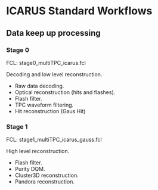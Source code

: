 # ICARUS Standard Workflows

## Data keep up processing

### Stage 0

FCL: stage0_multiTPC_icarus.fcl

Decoding and low level reconstruction.

* Raw data decoding.
* Optical reconstruction (hits and flashes).
* Flash filter.
* TPC waveform filtering.
* Hit reconstruction (Gaus Hit)

### Stage 1

FCL: stage1_multiTPC_icarus_gauss.fcl

High level reconstruction.

* Flash filter.
* Purity DQM.
* Cluster3D reconstruction.
* Pandora reconstruction.
